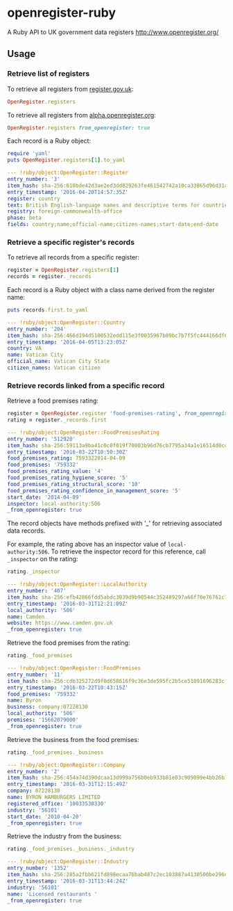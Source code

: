 # openregister-ruby
A Ruby API to UK government data registers http://www.openregister.org/

## Usage

### Retrieve list of registers

To retrieve all registers from [register.gov.uk](https://register.register.gov.uk/records):

```rb
OpenRegister.registers
```

To retrieve all registers from [alpha.openregister.org](http://register.alpha.openregister.org/records):

```rb
OpenRegister.registers from_openregister: true
```

Each record is a Ruby object:

```rb
require 'yaml'
puts OpenRegister.registers[1].to_yaml
```

```yml
--- !ruby/object:OpenRegister::Register
entry_number: '3'
item_hash: sha-256:610bde42d3ae2ed3dd829263fe461542742a10ca33865d96d31ae043b242c300
entry_timestamp: '2016-04-20T14:57:35Z'
register: country
text: British English-language names and descriptive terms for countries
registry: foreign-commonwealth-office
phase: beta
fields: country;name;official-name;citizen-names;start-date;end-date
```

### Retrieve a specific register's records

To retrieve all records from a specific register:

```rb
register = OpenRegister.registers[1]
records = register._records
```

Each record is a Ruby object with a class name derived from the register name:

```rb
puts records.first.to_yaml
```

```yml
--- !ruby/object:OpenRegister::Country
entry_number: '204'
item_hash: sha-256:466d194d5100532edd115e3f0035967b09bc7b7f5fc444166df6f4a5f7cb9127
entry_timestamp: '2016-04-05T13:23:05Z'
country: VA
name: Vatican City
official_name: Vatican City State
citizen_names: Vatican citizen
```

### Retrieve records linked from a specific record

Retrieve a food premises rating:

```rb
register = OpenRegister.register 'food-premises-rating', from_openregister: true
rating = register._records.first
```

```yml
--- !ruby/object:OpenRegister::FoodPremisesRating
entry_number: '512920'
item_hash: sha-256:59113a9ba41c0c0f019f70003b96d76cb7795a34a1e16514d0cd4c9e42079fda
entry_timestamp: '2016-03-22T10:50:30Z'
food_premises_rating: 7593322014-04-09
food_premises: '759332'
food_premises_rating_value: '4'
food_premises_rating_hygiene_score: '5'
food_premises_rating_structural_score: '10'
food_premises_rating_confidence_in_management_score: '5'
start_date: '2014-04-09'
inspector: local-authority:506
_from_openregister: true
```

The record objects have methods prefixed with '_'
for retrieving associated data records.

For example, the rating above has an inspector value of
`local-authority:506`. To retrieve the inspector record for
this reference, call `_inspector` on the rating:

```rb
rating._inspector
```

```yml
--- !ruby/object:OpenRegister::LocalAuthority
entry_number: '407'
item_hash: sha-256:efb42866fdd5abdc3039d9b90544c352489297a66f70e76761c79f65bd29ed8f
entry_timestamp: '2016-03-31T12:21:09Z'
local_authority: '506'
name: Camden
website: https://www.camden.gov.uk
_from_openregister: true
```

Retrieve the food premises from the rating:

```rb
rating._food_premises
```

```yml
--- !ruby/object:OpenRegister::FoodPremises
entry_number: '11'
item_hash: sha-256:cdb325272d9f0d658616f9c36e3de595fc2b5ce51091696283cf2ca1d3d5741f
entry_timestamp: '2016-03-22T10:43:15Z'
food_premises: '759332'
name: Byron
business: company:07228130
local_authority: '506'
premises: '15662079000'
_from_openregister: true
```

Retrieve the business from the food premises:

```rb
rating._food_premises._business
```

```yml
--- !ruby/object:OpenRegister::Company
entry_number: '2'
item_hash: sha-256:454a74d390dcaa13d999a756b0eb933b81e03c909099e4bb26b1faffc26b5a93
entry_timestamp: '2016-03-31T12:15:49Z'
company: 07228130
name: BYRON HAMBURGERS LIMITED
registered_office: '10033530330'
industry: '56101'
start_date: '2010-04-20'
_from_openregister: true
```

Retrieve the industry from the business:

```rb
rating._food_premises._business._industry
```

```yml
--- !ruby/object:OpenRegister::Industry
entry_number: '1352'
item_hash: sha-256:285a2fbb621fd898ecaa76bab487c2ec103887a4130500be296d5dca5248e46b
entry_timestamp: '2016-03-31T13:44:24Z'
industry: '56101'
name: 'Licensed restaurants '
_from_openregister: true
```
